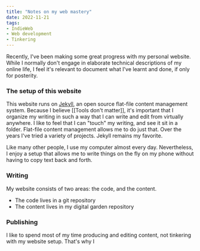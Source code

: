 ```yaml
---
title: "Notes on my web mastery"
date: 2022-11-21
tags:
- IndieWeb
- Web development
- Tinkering
---
```

Recently, I've been making some great progress with my personal website. While I normally don't engage in elaborate technical descriptions of my online life, I feel it's relevant to document what I've learnt and done, if only for posterity.

### The setup of this website
This website runs on [Jekyll](https://jekyllrb.com/), an open source flat-file content management system. Because I believe [[Tools don't matter]], it's important that I organize my writing in such a way that I can write and edit from virtually anywhere. I like to feel that I can "touch" my writing, and see it sit in a folder. Flat-file content management allows me to do just that. Over the years I've tried a variety of projects. Jekyll remains my favorite. 

Like many other people, I use my computer almost every day. Nevertheless, I enjoy a setup that allows me to write things on the fly on my phone without having to copy text back and forth. 

### Writing
My website consists of two areas: the code, and the content.
- The code lives in a git repository
- The content lives in my digital garden repository

### Publishing
I like to spend most of my time producing and editing content, not tinkering with my website setup. That's why I 